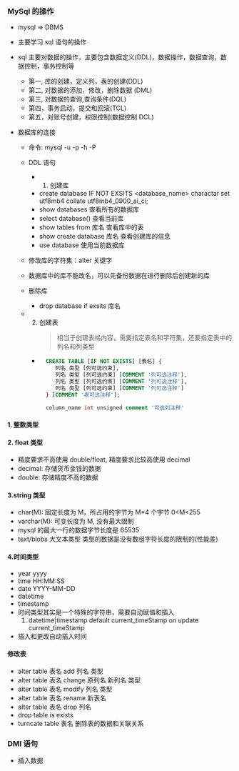 ### MySql 的操作

- mysql => DBMS

- 主要学习 sql 语句的操作
- sql 主要对数据的操作，主要包含数据定义(DDL)，数据操作，数据查询，数据控制，事务控制等

  - 第一, 库的创建，定义列，表的创建(DDL)
  - 第二, 对数据的添加，修改，删除数据 (DML)
  - 第三, 对数据的查询,查询条件(DQL)
  - 第四，事务启动，提交和回滚(TCL)
  - 第五，对账号创建，权限控制(数据控制 DCL)

- 数据库的连接

  - 命令: mysql -u<username> -p<passward> -h<hostname> -P<port>

  - DDL 语句

    - 1. 创建库
    - create database IF NOT EXSITS <database_name> charactar set utf8mb4 collate utf8mb4_0900_ai_ci;
    - show databases 查看所有的数据库
    - select database() 查看当前库
    - show tables from 库名 查看库中的表
    - show create database 库名 查看创建库的信息
    - use database 使用当前数据库

  - 修改库的字符集：alter 关键字
  - 数据库中的库不能改名，可以先备份数据在进行删除后创建新的库
  - 删除库

    - drop database if exsits 库名

  - 2. 创建表
       > 相当于创建表格内容，需要指定表名和字符集，还要指定表中的列名和列类型

    - ```sql
        CREATE TABLE [IF NOT EXISTS] [表名] {
           列名 类型 [列可选约束],
           列名 类型 [列可选约束] [COMMENT '列可选注释'],
           列名 类型 [列可选约束] [COMMENT '列可选注释'],
           列名 类型 [列可选约束] [COMMENT '列可选注释']
        } [COMMENT '表可选注释'];

        column_name int unsigned comment '可选列注释'
      ```

#### 1. 整数类型

#### 2. float 类型

- 精度要求不高使用 double/float, 精度要求比较高使用 decimal
- decimal: 存储货币金钱的数据
- double: 存储精度不高的数据

#### 3.string 类型

- char(M): 固定长度为 M，所占用的字节为 M\*4 个字节 0<M<255
- varchar(M): 可变长度为 M, 没有最大限制
- mysql 的最大一行的数据字节长度是 65535
- text/blobs 大文本类型 类型的数据是没有数组字符长度的限制的(性能差)

#### 4.时间类型

- year yyyy
- time HH:MM:SS
- date YYYY-MM-DD
- datetime
- timestamp
- 时间类型其实是一个特殊的字符串，需要自动赋值和插入
  1. datetime|timestamp default current_timeStamp on update current_timeStamp
- 插入和更改自动插入时间

#### 修改表

- alter table 表名 add 列名 类型
- alter table 表名 change 原列名 新列名 类型
- alter table 表名 modify 列名 类型
- alter table 表名 rename 新表名
- alter table 表名 drop 列名
- drop table is exists
- turncate table 表名 删除表的数据和关联关系

### DMl 语句

- 插入数据
